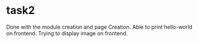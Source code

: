 # task2

Done with the module creation and page Creation.
Able to print hello-world on frontend.
Trying to display image on frontend.

